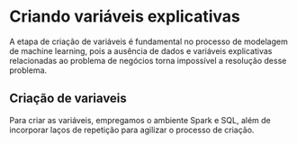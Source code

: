 # Criando variáveis explicativas
A etapa de criação de variáveis é fundamental no processo de modelagem de machine learning, pois a ausência de dados e variáveis explicativas relacionadas ao problema de negócios torna impossível a resolução desse problema. 

## Criação de variaveis
Para criar as variáveis, empregamos o ambiente Spark e SQL, além de incorporar laços de repetição para agilizar o processo de criação.
